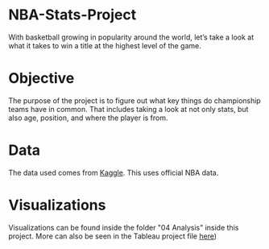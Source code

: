 # NBA-Stats-Project

With basketball growing in popularity around the world, let’s take a look at what it takes to win a title at the highest level of the game.


# Objective

The purpose of the project is to figure out what key things do championship teams have in common. That includes taking a look at not only stats, but also age, position, and where the player is from.

# Data
The data used comes from [Kaggle](https://www.kaggle.com/datasets/justinas/nba-players-data). This uses official NBA data.

# Visualizations

Visualizations can be found inside the folder "04 Analysis" inside this project. More can also be seen in the Tableau project file [here]((https://public.tableau.com/app/profile/joseph.anthony1978/viz/NBAStatsProject_17107236755600/Story1)https://public.tableau.com/app/profile/joseph.anthony1978/viz/NBAStatsProject_17107236755600/Story1))
